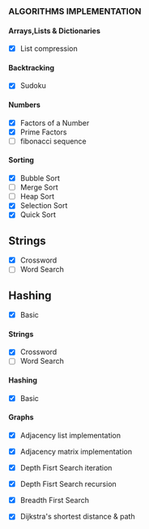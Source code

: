 ### ALGORITHMS IMPLEMENTATION

#### Arrays,Lists & Dictionaries
- [x] List compression

#### Backtracking

- [x] Sudoku

#### Numbers

- [x] Factors of a Number
- [x] Prime Factors
- [ ] fibonacci sequence

#### Sorting

- [x] Bubble Sort
- [ ] Merge Sort
- [ ] Heap Sort
- [x] Selection Sort
- [x] Quick Sort

## Strings

- [x] Crossword
- [ ] Word Search

## Hashing

- [x] Basic

#### Strings
- [x] Crossword
- [ ] Word Search

#### Hashing
- [x] Basic 

#### Graphs
- [x] Adjacency list implementation
- [x] Adjacency matrix implementation
- [x] Depth Fisrt Search iteration
- [x] Depth Fisrt Search recursion
- [x] Breadth First Search
- [x] Dijkstra's shortest distance & path


